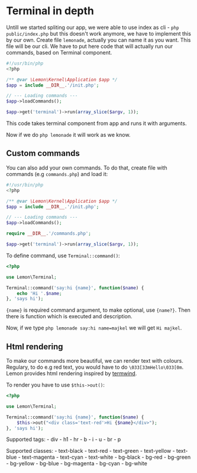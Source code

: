 # Terminal in depth

Untill we started spliting our app, we were able to use index as cli - `php public/index.php` but this doesn't work anymore, we have to implement this by our own. Create file `lemonade`, actually you can name it as you want. This file will be our cli. We have to put here code that will actually run our commands, based on Terminal component.

```php
#!/usr/bin/php
<?php

/** @var \Lemon\Kernel\Application $app */
$app = include __DIR__.'/init.php';

// --- Loading commands ---
$app->loadCommands();

$app->get('terminal')->run(array_slice($argv, 1));
```

This code takes terminal component from app and runs it with arguments.

Now if we do `php lemonade` it will work as we know.

## Custom commands

You can also add your own commands. To do that, create file with commands (e.g `commands.php`) and load it:

```php
#!/usr/bin/php
<?php

/** @var \Lemon\Kernel\Application $app */
$app = include __DIR__.'/init.php';

// --- Loading commands ---
$app->loadCommands();

require __DIR__.'/commands.php';

$app->get('terminal')->run(array_slice($argv, 1));
```

To define command, use `Terminal::command()`:

```php
<?php

use Lemon\Terminal;

Terminal::command('say:hi {name}', function($name) {
    echo 'Hi '.$name;
}, 'says hi');
```

`{name}` is required command argument, to make optional, use `{name?}`. Then there is function which is executed and description.

Now, if we type `php lemonade say:hi name=majkel` we will get `Hi majkel`.

## Html rendering

To make our commands more beautiful, we can render text with colours. Regulary, to do e.g red text, you would have to do `\033[33mHello\033[0m`. Lemon provides html rendering inspired by [termwind]().

To render you have to use `$this->out()`:

```php
<?php

use Lemon\Terminal;

Terminal::command('say:hi {name}', function($name) {
    $this->out("<div class='text-red'>Hi {$name}</div>");
}, 'says hi');
```

Supported tags:
    - div
    - h1
    - hr 
    - b 
    - i
    - u 
    - br 
    - p

Supported classes:
    - text-black
    - text-red
    - text-green
    - text-yellow
    - text-blue
    - text-magenta
    - text-cyan
    - text-white
    - bg-black
    - bg-red
    - bg-green
    - bg-yellow
    - bg-blue
    - bg-magenta
    - bg-cyan
    - bg-white
